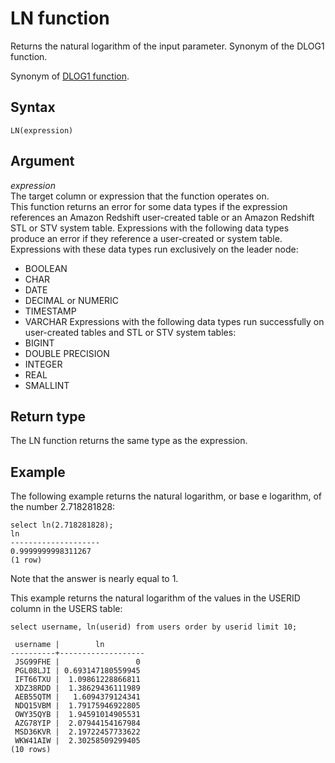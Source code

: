 # LN function<a name="r_LN"></a>

Returns the natural logarithm of the input parameter\. Synonym of the DLOG1 function\. 

Synonym of [DLOG1 function](r_DLOG1.md)\. 

## Syntax<a name="r_LN-synopsis"></a>

```
LN(expression)
```

## Argument<a name="r_LN-argument"></a>

 *expression*   
The target column or expression that the function operates on\.   
This function returns an error for some data types if the expression references an Amazon Redshift user\-created table or an Amazon Redshift STL or STV system table\. 
Expressions with the following data types produce an error if they reference a user\-created or system table\. Expressions with these data types run exclusively on the leader node:   
+ BOOLEAN 
+ CHAR 
+ DATE 
+ DECIMAL or NUMERIC 
+ TIMESTAMP 
+ VARCHAR 
Expressions with the following data types run successfully on user\-created tables and STL or STV system tables:   
+ BIGINT 
+ DOUBLE PRECISION 
+ INTEGER 
+ REAL 
+ SMALLINT 

## Return type<a name="r_LN-return-type"></a>

The LN function returns the same type as the expression\. 

## Example<a name="r_LN-example"></a>

The following example returns the natural logarithm, or base e logarithm, of the number 2\.718281828: 

```
select ln(2.718281828);
ln
--------------------
0.9999999998311267
(1 row)
```

Note that the answer is nearly equal to 1\. 

This example returns the natural logarithm of the values in the USERID column in the USERS table: 

```
select username, ln(userid) from users order by userid limit 10;

 username |        ln
----------+-------------------
 JSG99FHE |                 0
 PGL08LJI | 0.693147180559945
 IFT66TXU |  1.09861228866811
 XDZ38RDD |  1.38629436111989
 AEB55QTM |   1.6094379124341
 NDQ15VBM |  1.79175946922805
 OWY35QYB |  1.94591014905531
 AZG78YIP |  2.07944154167984
 MSD36KVR |  2.19722457733622
 WKW41AIW |  2.30258509299405
(10 rows)
```